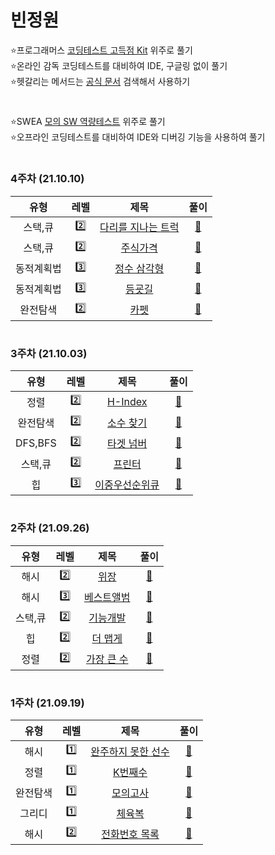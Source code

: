 # 빈정원
⭐프로그래머스 [코딩테스트 고득점 Kit](https://programmers.co.kr/learn/challenges) 위주로 풀기  
⭐온라인 감독 코딩테스트를 대비하여 IDE, 구글링 없이 풀기  
⭐헷갈리는 메서드는 [공식 문서](https://devdocs.programmers.co.kr/references/java/docs/api/index.html?overview-summary.html) 검색해서 사용하기
#
⭐SWEA [모의 SW 역량테스트](https://swexpertacademy.com/main/code/problem/problemList.do?contestProbId=&categoryId=&categoryType=&problemTitle=%EB%AA%A8%EC%9D%98&orderBy=FIRST_REG_DATETIME&selectCodeLang=ALL&select-1=&pageSize=10&pageIndex=1) 위주로 풀기  
⭐오프라인 코딩테스트를 대비하여 IDE와 디버깅 기능을 사용하여 풀기  
#
### 4주차 (21.10.10)
유형 | 레벨 | 제목 | 풀이
:-: | :-: | :-: | :-:
스택,큐 | 2️⃣ | [다리를 지나는 트럭](https://programmers.co.kr/learn/courses/30/lessons/42583) | [🔗](./스택,큐/L2_다리를_지나는_트럭.java)
스택,큐 | 2️⃣ | [주식가격](https://programmers.co.kr/learn/courses/30/lessons/42584) | [🔗](./스택,큐/L2_주식가격.java)
동적계획법 | 3️⃣ | [정수 삼각형](https://programmers.co.kr/learn/courses/30/lessons/43105) | [🔗](./동적계획법/L3_정수_삼각형.java)
동적계획법 | 3️⃣ | [등굣길](https://programmers.co.kr/learn/courses/30/lessons/42898) | [🔗](./동적계획법/L3_등굣길.java)
완전탐색 | 2️⃣ | [카펫](https://programmers.co.kr/learn/courses/30/lessons/42842) | [🔗](./완전탐색/L2_카펫.java)
#
### 3주차 (21.10.03)
유형 | 레벨 | 제목 | 풀이
:-: | :-: | :-: | :-:
정렬 | 2️⃣ | [H-Index](https://programmers.co.kr/learn/courses/30/lessons/42747) | [🔗](./정렬/L2_H-Index.java)
완전탐색 | 2️⃣ | [소수 찾기](https://programmers.co.kr/learn/courses/30/lessons/42839) | [🔗](./완전탐색/L2_소수_찾기.java)
DFS,BFS | 2️⃣ | [타겟 넘버](https://programmers.co.kr/learn/courses/30/lessons/43165) | [🔗](./DFS,BFS/L2_타겟_넘버.java)
스택,큐 | 2️⃣ | [프린터](https://programmers.co.kr/learn/courses/30/lessons/42587) | [🔗](./스택,큐/L2_프린터.java)
힙 | 3️⃣ | [이중우선순위큐](https://programmers.co.kr/learn/courses/30/lessons/42628) | [🔗](./힙/L3_이중우선순위큐.java)
#
### 2주차 (21.09.26)
유형 | 레벨 | 제목 | 풀이
:-: | :-: | :-: | :-:
해시 | 2️⃣ | [위장](https://programmers.co.kr/learn/courses/30/lessons/42578) | [🔗](./해시/L2_위장.java)
해시 | 3️⃣ | [베스트앨범](https://programmers.co.kr/learn/courses/30/lessons/42579) | [🔗](./해시/L3_베스트앨범.java)
스택,큐 | 2️⃣ | [기능개발](https://programmers.co.kr/learn/courses/30/lessons/42586) | [🔗](./스택,큐/L2_기능개발.java)
힙 | 2️⃣ | [더 맵게](https://programmers.co.kr/learn/courses/30/lessons/42626) | [🔗](./힙/L2_더_맵게.java)
정렬 | 2️⃣ | [가장 큰 수](https://programmers.co.kr/learn/courses/30/lessons/42746) | [🔗](./정렬/L2_가장_큰_수.java)
#
### 1주차 (21.09.19)
유형 | 레벨 | 제목 | 풀이
:-: | :-: | :-: | :-:
해시 | 1️⃣ | [완주하지 못한 선수](https://programmers.co.kr/learn/courses/30/lessons/42576) | [🔗](./해시/L1_완주하지_못한_선수.java)
정렬 | 1️⃣ | [K번째수](https://programmers.co.kr/learn/courses/30/lessons/42748) | [🔗](./정렬/L1_K번째수.java)
완전탐색 | 1️⃣ | [모의고사](https://programmers.co.kr/learn/courses/30/lessons/42840) | [🔗](./완전탐색/L1_모의고사.java)
그리디 | 1️⃣ | [체육복](https://programmers.co.kr/learn/courses/30/lessons/42862) | [🔗](./그리디/L1_체육복.java)
해시 | 2️⃣ | [전화번호 목록](https://programmers.co.kr/learn/courses/30/lessons/42577) | [🔗](./해시/L2_전화번호_목록.java)
